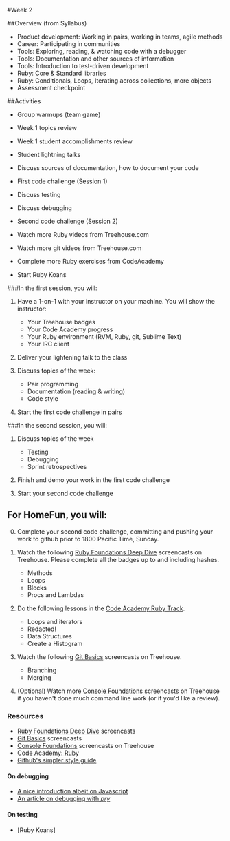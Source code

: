 #Week 2

##Overview (from Syllabus)
* Product development: Working in pairs, working in teams, agile methods
* Career: Participating in communities
* Tools: Exploring, reading, & watching code with a debugger
* Tools: Documentation and other sources of information
* Tools: Introduction to test-driven development
* Ruby: Core & Standard libraries
* Ruby: Conditionals, Loops, Iterating across collections, more objects
* Assessment checkpoint

##Activities
* Group warmups (team game)
* Week 1 topics review
* Week 1 student accomplishments review
* Student lightning talks
* Discuss sources of documentation, how to document your code
* First code challenge (Session 1)

* Discuss testing
* Discuss debugging
* Second code challenge (Session 2)

* Watch more Ruby videos from Treehouse.com
* Watch more git videos from Treehouse.com
* Complete more Ruby exercises from CodeAcademy
* Start Ruby Koans


###In the first session, you will:

1. Have a 1-on-1 with your instructor on your machine. You will show the instructor:
	* Your Treehouse badges
	* Your Code Academy progress
	* Your Ruby environment (RVM, Ruby, git, Sublime Text)
	* Your IRC client

1. Deliver your lightening talk to the class

1. Discuss topics of the week:
	* Pair programming
	* Documentation (reading & writing)
	* Code style

1. Start the first code challenge in pairs

###In the second session, you will:

1. Discuss topics of the week
	* Testing
	* Debugging
	* Sprint retrospectives

1. Finish and demo your work in the first code challenge

1. Start your second code challenge 
 
## For HomeFun, you will:

0. Complete your second code challenge, committing and pushing your work to github prior to 1800 Pacific Time, Sunday.

0. Watch the following [Ruby Foundations Deep Dive](http://teamtreehouse.com/library/programming/ruby-foundations) screencasts on Treehouse. Please complete all the badges up to and including hashes.
	* Methods
	* Loops
	* Blocks
	* Procs and Lambdas

0. Do the following lessons in the [Code Academy Ruby Track](http://www.codecademy.com/tracks/ruby).
	* Loops and iterators
	* Redacted!
	* Data Structures
	* Create a Histogram

0. Watch the following [Git Basics](http://teamtreehouse.com/library/programming/git-basics) screencasts on Treehouse.
	* Branching
	* Merging

0. (Optional) Watch more [Console Foundations](http://teamtreehouse.com/library/programming/console-foundations) screencasts on Treehouse if you haven't done much command line work (or if you'd like a review).
	

### Resources
* [Ruby Foundations Deep Dive](http://teamtreehouse.com/library/programming/ruby-foundations) screencasts
* [Git Basics](http://teamtreehouse.com/library/programming/git-basics) screencasts
* [Console Foundations](http://teamtreehouse.com/library/programming/console-foundations) screencasts on Treehouse
* [Code Academy: Ruby](http://www.codecademy.com/tracks/ruby)
* [Github's simpler style guide](https://github.com/styleguide/ruby)


#### On debugging
* [A nice introduction albeit on Javascript](http://open.blogs.nytimes.com/2013/08/27/the-young-developers-guide-to-debugging-javascript/)
* [An article on debugging with *pry*](../articles/debugging.md)

#### On testing
* [Ruby Koans]




